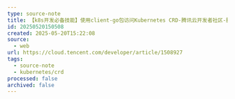 ```yaml
---
type: source-note
title: 【k8s开发必备技能】使用client-go包访问Kubernetes CRD-腾讯云开发者社区-腾讯云
id: 20250520150508
created: 2025-05-20T15:22:08
source:
  - web
url: https://cloud.tencent.com/developer/article/1508927
tags:
  - source-note
  - kubernetes/crd
processed: false
archived: false
---
```

